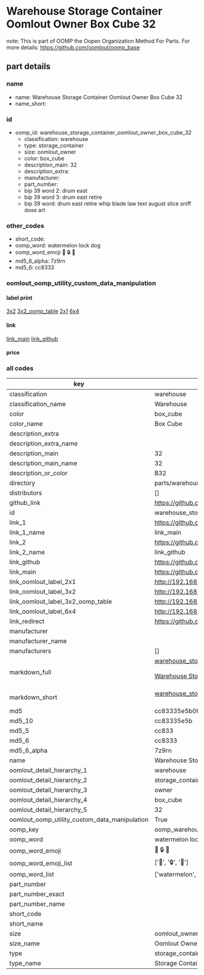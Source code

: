 # Warehouse Storage Container Oomlout Owner Box Cube 32  

note: This is part of OOMP the Oopen Organization Method For Parts. For more details: https://github.com/oomlout/oomp_base

##  part details
  







### name
* name: Warehouse Storage Container Oomlout Owner Box Cube 32
* name_short: 
### id
* oomp_id: warehouse_storage_container_oomlout_owner_box_cube_32
  * classification: warehouse
  * type: storage_container
  * size: oomlout_owner
  * color: box_cube
  * description_main: 32
  * description_extra: 
  * manufacturer: 
  * part_number: 
  * bip 39 word 2: drum east
  * bip 39 word 3: drum east retire
  * bip 39 word: drum east retire whip blade law text august slice sniff dose art

### other_codes
* short_code: 
* oomp_word: watermelon lock dog
* oomp_word_emoji :watermelon: :lock: :dog:
* md5_6_alpha: 7z9rn
* md5_6: cc8333






### oomlout_oomp_utility_custom_data_manipulation
#### label print
[3x2](http://192.168.1.245:1112/?label=oomp%207z9rn)
[3x2_oomp_table](http://192.168.1.108:1112/?label=oomp%207z9rn)
[2x1](http://192.168.1.242:1112/?label=oomp%207z9rn)
[6x4](http://192.168.1.55:1112/?label=oomp%207z9rn)    

#### link

[link_main](https://github.com/oomlout/oomlout_oomp_version_1_messy/tree/main/parts/warehouse_storage_container_oomlout_owner_box_cube_32) [link_github](https://github.com/oomlout/oomlout_oomp_version_1_messy/tree/main/parts/warehouse_storage_container_oomlout_owner_box_cube_32)                             

#### price







### all codes 
| key | value |  
| --- | --- |  
| classification | warehouse |  
| classification_name | Warehouse |  
| color | box_cube |  
| color_name | Box Cube |  
| description_extra |  |  
| description_extra_name |  |  
| description_main | 32 |  
| description_main_name | 32 |  
| description_or_color | B32 |  
| directory | parts/warehouse_storage_container_oomlout_owner_box_cube_32 |  
| distributors | [] |  
| github_link | https://github.com/oomlout/oomlout_oomp_part_src/tree/main/parts/warehouse_storage_container_oomlout_owner_box_cube_32 |  
| id | warehouse_storage_container_oomlout_owner_box_cube_32 |  
| link_1 | https://github.com/oomlout/oomlout_oomp_version_1_messy/tree/main/parts/warehouse_storage_container_oomlout_owner_box_cube_32 |  
| link_1_name | link_main |  
| link_2 | https://github.com/oomlout/oomlout_oomp_version_1_messy/tree/main/parts/warehouse_storage_container_oomlout_owner_box_cube_32 |  
| link_2_name | link_github |  
| link_github | https://github.com/oomlout/oomlout_oomp_version_1_messy/tree/main/parts/warehouse_storage_container_oomlout_owner_box_cube_32 |  
| link_main | https://github.com/oomlout/oomlout_oomp_version_1_messy/tree/main/parts/warehouse_storage_container_oomlout_owner_box_cube_32 |  
| link_oomlout_label_2x1 | http://192.168.1.242:1112/?label=oomp%207z9rn |  
| link_oomlout_label_3x2 | http://192.168.1.245:1112/?label=oomp%207z9rn |  
| link_oomlout_label_3x2_oomp_table | http://192.168.1.108:1112/?label=oomp%207z9rn |  
| link_oomlout_label_6x4 | http://192.168.1.55:1112/?label=oomp%207z9rn |  
| link_redirect | https://github.com/oomlout/oomlout_oomp_version_1_messy/tree/main/parts/warehouse_storage_container_oomlout_owner_box_cube_32 |  
| manufacturer |  |  
| manufacturer_name |  |  
| manufacturers | [] |  
| markdown_full | [warehouse_storage_container_oomlout_owner_box_cube_32](none)<br>[](none)<br>[Warehouse Storage Container Oomlout Owner Box Cube 32](none)<br><br> |  
| markdown_short | [warehouse_storage_container_oomlout_owner_box_cube_32](none)<br><br> |  
| md5 | cc83335e5b0f3bf5f78b8fa76fd16a1c |  
| md5_10 | cc83335e5b |  
| md5_5 | cc833 |  
| md5_6 | cc8333 |  
| md5_6_alpha | 7z9rn |  
| name | Warehouse Storage Container Oomlout Owner Box Cube 32 |  
| oomlout_detail_hierarchy_1 | warehouse |  
| oomlout_detail_hierarchy_2 | storage_container |  
| oomlout_detail_hierarchy_3 | owner |  
| oomlout_detail_hierarchy_4 | box_cube |  
| oomlout_detail_hierarchy_5 | 32 |  
| oomlout_oomp_utility_custom_data_manipulation | True |  
| oomp_key | oomp_warehouse_storage_container_oomlout_owner_box_cube_32 |  
| oomp_word | watermelon lock dog |  
| oomp_word_emoji | :watermelon: :lock: :dog: |  
| oomp_word_emoji_list | [':watermelon:', ':lock:', ':dog:'] |  
| oomp_word_list | ['watermelon', 'lock', 'dog'] |  
| part_number |  |  
| part_number_exact |  |  
| part_number_name |  |  
| short_code |  |  
| short_name |  |  
| size | oomlout_owner |  
| size_name | Oomlout Owner |  
| type | storage_container |  
| type_name | Storage Container |  
